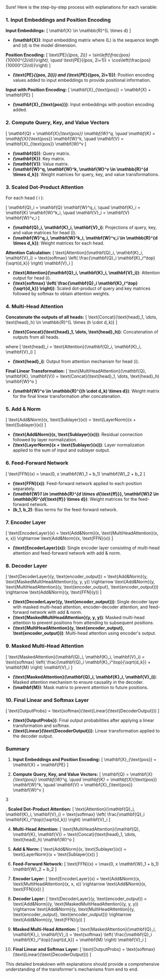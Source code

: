 Sure! Here is the step-by-step process with explanations for each variable:

### 1. Input Embeddings and Position Encoding

**Input Embeddings:**
\[ \mathbf{X} \in \mathbb{R}^{L \times d} \]
- **\(\mathbf{X}\)**: Input embedding matrix where \(L\) is the sequence length and \(d\) is the model dimension.

**Position Encoding:**
\[
\text{PE}_{(pos, 2i)} = \sin\left(\frac{pos}{10000^{2i/d}}\right), \quad \text{PE}_{(pos, 2i+1)} = \cos\left(\frac{pos}{10000^{2i/d}}\right)
\]
- **\(\text{PE}_{(pos, 2i)}\) and \(\text{PE}_{(pos, 2i+1)}\)**: Position encoding values added to input embeddings to provide positional information.

**Input with Position Encoding:**
\[ \mathbf{X}_{\text{pos}} = \mathbf{X} + \mathbf{PE} \]
- **\(\mathbf{X}_{\text{pos}}\)**: Input embeddings with position encoding added.

### 2. Compute Query, Key, and Value Vectors

\[
\mathbf{Q} = \mathbf{X}_{\text{pos}} \mathbf{W}^q, \quad \mathbf{K} = \mathbf{X}_{\text{pos}} \mathbf{W}^k, \quad \mathbf{V} = \mathbf{X}_{\text{pos}} \mathbf{W}^v
\]
- **\(\mathbf{Q}\)**: Query matrix.
- **\(\mathbf{K}\)**: Key matrix.
- **\(\mathbf{V}\)**: Value matrix.
- **\(\mathbf{W}^q, \mathbf{W}^k, \mathbf{W}^v \in \mathbb{R}^{d \times d_k}\)**: Weight matrices for query, key, and value transformations.

### 3. Scaled Dot-Product Attention

For each head \( i \):

\[
\mathbf{Q}_i = \mathbf{Q} \mathbf{W}^q_i, \quad \mathbf{K}_i = \mathbf{K} \mathbf{W}^k_i, \quad \mathbf{V}_i = \mathbf{V} \mathbf{W}^v_i
\]
- **\(\mathbf{Q}_i, \mathbf{K}_i, \mathbf{V}_i\)**: Projections of query, key, and value matrices for head \(i\).
- **\(\mathbf{W}^q_i, \mathbf{W}^k_i, \mathbf{W}^v_i \in \mathbb{R}^{d \times d_k}\)**: Weight matrices for each head.

**Attention Calculation:**
\[
\text{Attention}(\mathbf{Q}_i, \mathbf{K}_i, \mathbf{V}_i) = \text{softmax} \left( \frac{\mathbf{Q}_i \mathbf{K}_i^\top}{\sqrt{d_k}} \right) \mathbf{V}_i
\]
- **\(\text{Attention}(\mathbf{Q}_i, \mathbf{K}_i, \mathbf{V}_i)\)**: Attention output for head \(i\).
- **\(\text{softmax} \left( \frac{\mathbf{Q}_i \mathbf{K}_i^\top}{\sqrt{d_k}} \right)\)**: Scaled dot-product of query and key matrices followed by softmax to obtain attention weights.

### 4. Multi-Head Attention

**Concatenate the outputs of all heads:**
\[
\text{Concat}(\text{head}_1, \dots, \text{head}_h) \in \mathbb{R}^{L \times (h \cdot d_k)}
\]
- **\(\text{Concat}(\text{head}_1, \dots, \text{head}_h)\)**: Concatenation of outputs from all heads.

where
\[
\text{head}_i = \text{Attention}(\mathbf{Q}_i, \mathbf{K}_i, \mathbf{V}_i)
\]
- **\(\text{head}_i\)**: Output from attention mechanism for head \(i\).

**Final Linear Transformation:**
\[
\text{MultiHeadAttention}(\mathbf{Q}, \mathbf{K}, \mathbf{V}) = \text{Concat}(\text{head}_1, \dots, \text{head}_h) \mathbf{W}^o
\]
- **\(\mathbf{W}^o \in \mathbb{R}^{(h \cdot d_k) \times d}\)**: Weight matrix for the final linear transformation after concatenation.

### 5. Add & Norm

\[
\text{Add\&Norm}(x, \text{Sublayer}(x)) = \text{LayerNorm}(x + \text{Sublayer}(x))
\]
- **\(\text{Add\&Norm}(x, \text{Sublayer}(x))\)**: Residual connection followed by layer normalization.
- **\(\text{LayerNorm}(x + \text{Sublayer}(x))\)**: Layer normalization applied to the sum of input and sublayer output.

### 6. Feed-Forward Network

\[
\text{FFN}(x) = \max(0, x \mathbf{W}_1 + b_1) \mathbf{W}_2 + b_2
\]
- **\(\text{FFN}(x)\)**: Feed-forward network applied to each position separately.
- **\(\mathbf{W}_1 \in \mathbb{R}^{d \times d_{\text{ff}}}, \mathbf{W}_2 \in \mathbb{R}^{d_{\text{ff}} \times d}\)**: Weight matrices for the feed-forward network.
- **\(b_1, b_2\)**: Bias terms for the feed-forward network.

### 7. Encoder Layer

\[
\text{EncoderLayer}(x) = \text{Add\&Norm}(x, \text{MultiHeadAttention}(x, x, x)) \rightarrow \text{Add\&Norm}(x, \text{FFN}(x))
\]
- **\(\text{EncoderLayer}(x)\)**: Single encoder layer consisting of multi-head attention and feed-forward network with add & norm.

### 8. Decoder Layer

\[
\text{DecoderLayer}(y, \text{encoder\_output}) = \text{Add\&Norm}(y, \text{MaskedMultiHeadAttention}(y, y, y)) \rightarrow \text{Add\&Norm}(y, \text{MultiHeadAttention}(y, \text{encoder\_output}, \text{encoder\_output})) \rightarrow \text{Add\&Norm}(y, \text{FFN}(y))
\]
- **\(\text{DecoderLayer}(y, \text{encoder\_output})\)**: Single decoder layer with masked multi-head attention, encoder-decoder attention, and feed-forward network with add & norm.
- **\(\text{MaskedMultiHeadAttention}(y, y, y)\)**: Masked multi-head attention to prevent positions from attending to subsequent positions.
- **\(\text{MultiHeadAttention}(y, \text{encoder\_output}, \text{encoder\_output})\)**: Multi-head attention using encoder's output.

### 9. Masked Multi-Head Attention

\[
\text{MaskedAttention}(\mathbf{Q}_i, \mathbf{K}_i, \mathbf{V}_i) = \text{softmax} \left( \frac{\mathbf{Q}_i \mathbf{K}_i^\top}{\sqrt{d_k}} + \mathbf{M} \right) \mathbf{V}_i
\]
- **\(\text{MaskedAttention}(\mathbf{Q}_i, \mathbf{K}_i, \mathbf{V}_i)\)**: Masked attention mechanism to ensure causality in the decoder.
- **\(\mathbf{M}\)**: Mask matrix to prevent attention to future positions.

### 10. Final Linear and Softmax Layer

\[
\text{OutputProbs} = \text{softmax}(\text{Linear}(\text{DecoderOutput}))
\]
- **\(\text{OutputProbs}\)**: Final output probabilities after applying a linear transformation and softmax.
- **\(\text{Linear}(\text{DecoderOutput})\)**: Linear transformation applied to the decoder output.

### Summary

1. **Input Embeddings and Position Encoding:**
   \[
   \mathbf{X}_{\text{pos}} = \mathbf{X} + \mathbf{PE}
   \]

2. **Compute Query, Key, and Value Vectors:**
   \[
   \mathbf{Q} = \mathbf{X}_{\text{pos}} \mathbf{W}^q, \quad \mathbf{K} = \mathbf{X}_{\text{pos}} \mathbf{W}^k, \quad \mathbf{V} = \mathbf{X}_{\text{pos}} \mathbf{W}^v
   \]

3

. **Scaled Dot-Product Attention:**
   \[
   \text{Attention}(\mathbf{Q}_i, \mathbf{K}_i, \mathbf{V}_i) = \text{softmax} \left( \frac{\mathbf{Q}_i \mathbf{K}_i^\top}{\sqrt{d_k}} \right) \mathbf{V}_i
   \]

4. **Multi-Head Attention:**
   \[
   \text{MultiHeadAttention}(\mathbf{Q}, \mathbf{K}, \mathbf{V}) = \text{Concat}(\text{head}_1, \dots, \text{head}_h) \mathbf{W}^o
   \]

5. **Add & Norm:**
   \[
   \text{Add\&Norm}(x, \text{Sublayer}(x)) = \text{LayerNorm}(x + \text{Sublayer}(x))
   \]

6. **Feed-Forward Network:**
   \[
   \text{FFN}(x) = \max(0, x \mathbf{W}_1 + b_1) \mathbf{W}_2 + b_2
   \]

7. **Encoder Layer:**
   \[
   \text{EncoderLayer}(x) = \text{Add\&Norm}(x, \text{MultiHeadAttention}(x, x, x)) \rightarrow \text{Add\&Norm}(x, \text{FFN}(x))
   \]

8. **Decoder Layer:**
   \[
   \text{DecoderLayer}(y, \text{encoder\_output}) = \text{Add\&Norm}(y, \text{MaskedMultiHeadAttention}(y, y, y)) \rightarrow \text{Add\&Norm}(y, \text{MultiHeadAttention}(y, \text{encoder\_output}, \text{encoder\_output})) \rightarrow \text{Add\&Norm}(y, \text{FFN}(y))
   \]

9. **Masked Multi-Head Attention:**
   \[
   \text{MaskedAttention}(\mathbf{Q}_i, \mathbf{K}_i, \mathbf{V}_i) = \text{softmax} \left( \frac{\mathbf{Q}_i \mathbf{K}_i^\top}{\sqrt{d_k}} + \mathbf{M} \right) \mathbf{V}_i
   \]

10. **Final Linear and Softmax Layer:**
    \[
    \text{OutputProbs} = \text{softmax}(\text{Linear}(\text{DecoderOutput}))
    \]

This detailed breakdown with explanations should provide a comprehensive understanding of the transformer's mechanisms from end to end.

